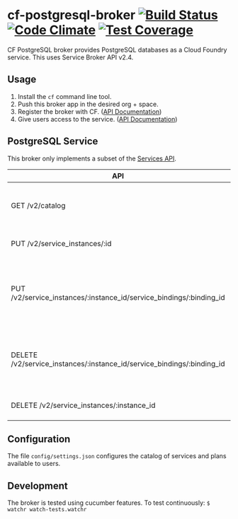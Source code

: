 # cf-postgresql-broker [![Build Status](https://travis-ci.org/cskksc/pqbroker.svg?branch=golang-migration)](https://travis-ci.org/cskksc/pqbroker) [![Code Climate](https://codeclimate.com/github/cskksc/cf-postgresql-broker/badges/gpa.svg)](https://codeclimate.com/github/cskksc/cf-postgresql-broker) [![Test Coverage](https://codeclimate.com/github/cskksc/cf-postgresql-broker/badges/coverage.svg)](https://codeclimate.com/github/cskksc/cf-postgresql-broker)

CF PostgreSQL broker provides PostgreSQL databases as a Cloud Foundry service. This uses Service Broker API v2.4.

## Usage

1. Install the `cf` command line tool.
2. Push this broker app in the desired org + space.
3. Register the broker with CF. ([API Documentation](http://docs.cloudfoundry.org/services/managing-service-brokers.html))
4. Give users access to the service. ([API Documentation](http://docs.cloudfoundry.org/services/access-control.html#enable-access))

## PostgreSQL Service

This broker only implements a subset of the [Services API](http://docs.cloudfoundry.org/services/api.html).

API | Result |
--- | :----- |
GET /v2/catalog | Advertises the service and its plans offered in CF marketplace. |
PUT /v2/service_instances/:id | Creates a database `d-id`. |
PUT /v2/service_instances/:instance_id/service_bindings/:binding_id | Creates a user `u-binding_id` and grants him privileges on database `d-instance_id`
DELETE /v2/service_instances/:instance_id/service_bindings/:binding_id | Deletes the user `u-binding_id` and all objects owned by him.
DELETE /v2/service_instances/:instance_id | Deletes the database `d-instance_id`.

## Configuration
The file `config/settings.json` configures the catalog of services and plans available to users.

## Development
The broker is tested using cucumber features.
To test continuously:
    `$  watchr watch-tests.watchr`
